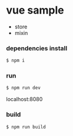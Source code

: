 # vue sample

* store
* mixin

### dependencies install

```bash
$ npm i
```

### run 

```bash
$ npm run dev
```

localhost:8080

### build 

```bash
$ npm run build
```